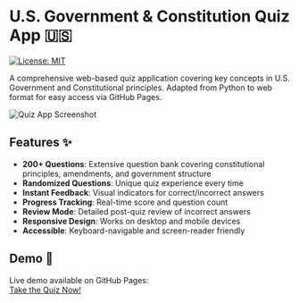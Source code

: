 # U.S. Government & Constitution Quiz App 🇺🇸

[![License: MIT](https://img.shields.io/badge/License-MIT-yellow.svg)](https://opensource.org/licenses/MIT)

A comprehensive web-based quiz application covering key concepts in U.S. Government and Constitutional principles. Adapted from Python to web format for easy access via GitHub Pages.

![Quiz App Screenshot](screenshot.png) <!-- Add actual screenshot later -->

## Features ✨

- **200+ Questions**: Extensive question bank covering constitutional principles, amendments, and government structure
- **Randomized Questions**: Unique quiz experience every time
- **Instant Feedback**: Visual indicators for correct/incorrect answers
- **Progress Tracking**: Real-time score and question count
- **Review Mode**: Detailed post-quiz review of incorrect answers
- **Responsive Design**: Works on desktop and mobile devices
- **Accessible**: Keyboard-navigable and screen-reader friendly

## Demo 🚀

Live demo available on GitHub Pages:  
[Take the Quiz Now!](https://leetmalware.github.io/wgu963.github.io/) <!-- Replace with your actual GitHub Pages URL -->


